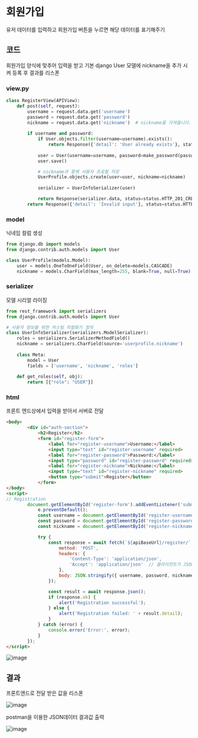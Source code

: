 # 회원가입
유저 데이터를 입력하고 회원가입 버튼을 누르면 해당 데이터를 표기해주기

## 코드
회원가입 양식에 맞추어 입력을 받고 기본 django User 모델에 nickname을 추가 시켜 등록 후 결과를 리스폰

### view.py
```python
class RegisterView(APIView):
    def post(self, request):
        username = request.data.get('username')
        password = request.data.get('password')
        nickname = request.data.get('nickname')  # nickname을 가져옵니다.
        
        if username and password:
            if User.objects.filter(username=username).exists():
                return Response({'detail': 'User already exists'}, status=status.HTTP_400_BAD_REQUEST)
            
            user = User(username=username, password=make_password(password))
            user.save()

            # nickname과 함께 사용자 프로필 저장
            UserProfile.objects.create(user=user, nickname=nickname)
            
            serializer = UserInfoSerializer(user)

            return Response(serializer.data, status=status.HTTP_201_CREATED)
        return Response({'detail': 'Invalid input'}, status=status.HTTP_400_BAD_REQUEST)
```

### model
닉네임 컬럼 생성
```python
from django.db import models
from django.contrib.auth.models import User

class UserProfile(models.Model):
    user = models.OneToOneField(User, on_delete=models.CASCADE)
    nickname = models.CharField(max_length=255, blank=True, null=True)
```

### serializer
모델 시리얼 라이징
```python
from rest_framework import serializers
from django.contrib.auth.models import User

# 사용자 정보를 위한 커스텀 직렬화기 정의
class UserInfoSerializer(serializers.ModelSerializer):
    roles = serializers.SerializerMethodField()
    nickname = serializers.CharField(source='userprofile.nickname') 
    
    class Meta:
        model = User
        fields = ['username', 'nickname', 'roles']
    
    def get_roles(self, obj):
        return [{"role": "USER"}]
```

### html
프론트 엔드상에서 입력을 받아서 서버로 전달
```html
<body>
        <div id="auth-section">
            <h2>Register</h2>
            <form id="register-form">
                <label for="register-username">Username:</label>
                <input type="text" id="register-username" required>
                <label for="register-password">Password:</label>
                <input type="password" id="register-password" required>
                <label for="register-nickname">Nickname:</label>
                <input type="text" id="register-nickname" required>
                <button type="submit">Register</button>
            </form>
</body>
<script>
// Registration
        document.getElementById('register-form').addEventListener('submit', async (e) => {
            e.preventDefault();
            const username = document.getElementById('register-username').value;
            const password = document.getElementById('register-password').value;
            const nickname = document.getElementById('register-nickname').value;

            try {
                const response = await fetch(`${apiBaseUrl}/register/`, {
                    method: 'POST',
                    headers: { 
                        'Content-Type': 'application/json',
                        'Accept': 'application/json'  // 클라이언트가 JSON 응답을 받을 것이라고 명시
                    },
                    body: JSON.stringify({ username, password, nickname })
                });

                const result = await response.json();
                if (response.ok) {
                    alert('Registration successful');
                } else {
                    alert('Registration failed: ' + result.detail);
                }
            } catch (error) {
                console.error('Error:', error);
            }
        });
</script>
```
![image](https://github.com/user-attachments/assets/cf298cc5-54b3-45fe-a324-eda9ca0a1637)

## 결과

프론트엔드로 전달 받은 값을 리스폰

![image](https://github.com/user-attachments/assets/df3d3e7e-06d1-46bb-8533-7b9376b048ca)


postman을 이용한 JSON데이터 결과값 출력

![image](https://github.com/user-attachments/assets/95e66d3e-a978-486b-af64-906f69a5308b)
